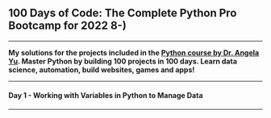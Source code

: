 ## 100 Days of Code: The Complete Python Pro Bootcamp for 2022 8-)

---

__My solutions for the projects included in the [Python course by Dr. Angela Yu](https://www.udemy.com/course/100-days-of-code/).
Master Python by building 100 projects in 100 days. Learn data science, automation, build websites, games and apps!__

---
#### __Day 1 - Working with Variables in Python to Manage Data__

---
